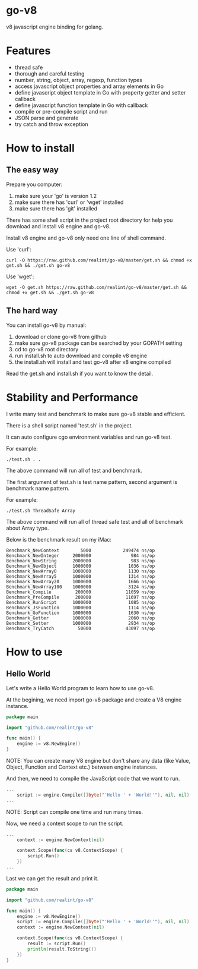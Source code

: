 go-v8
=====

v8 javascript engine binding for golang.

Features
=======

* thread safe
* thorough and careful testing
* number, string, object, array, regexp, function types
* access javascript object properties and array elements in Go
* define javascript object template in Go with property getter and setter callback
* define javascript function template in Go with callback
* compile or pre-compile script and run
* JSON parse and generate
* try catch and throw exception

How to install
==============

The easy way
------------

Prepare you computer:

1. make sure your 'go' is version 1.2
2. make sure there has 'curl' or 'wget' installed
3. make sure there has 'git' installed

There has some shell script in the project root directory for help you download and install v8 engine and go-v8.

Install v8 engine and go-v8 only need one line of shell command.

Use 'curl':

```
curl -O https://raw.github.com/realint/go-v8/master/get.sh && chmod +x get.sh && ./get.sh go-v8
```

Use 'wget':

```
wget -O get.sh https://raw.github.com/realint/go-v8/master/get.sh && chmod +x get.sh && ./get.sh go-v8
```

The hard way
------------

You can install go-v8 by manual:

1. download or clone go-v8 from github
2. make sure go-v8 package can be searched by your GOPATH setting
3. cd to go-v8 root directory
4. run install.sh to auto download and compile v8 engine
5. the install.sh will install and test go-v8 after v8 engine compiled

Read the get.sh and install.sh if you want to know the detail.

Stability and Performance
=========================

I write many test and benchmark to make sure go-v8 stable and efficient.

There is a shell script named 'test.sh' in the project. 

It can auto configure cgo environment variables and run go-v8 test.

For example:

```
./test.sh . .
```

The above command will run all of test and benchmark.

The first argument of test.sh is test name pattern, second argument is benchmark name pattern.

For example:

```
./test.sh ThreadSafe Array
```

The above command will run all of thread safe test and all of benchmark about Array type.

Below is the benchmark result on my iMac:

```
Benchmark_NewContext        5000            249474 ns/op
Benchmark_NewInteger     2000000               984 ns/op
Benchmark_NewString      2000000               983 ns/op
Benchmark_NewObject      1000000              1036 ns/op
Benchmark_NewArray0      1000000              1130 ns/op
Benchmark_NewArray5      1000000              1314 ns/op
Benchmark_NewArray20     1000000              1666 ns/op
Benchmark_NewArray100    1000000              3124 ns/op
Benchmark_Compile         200000             11059 ns/op
Benchmark_PreCompile      200000             11697 ns/op
Benchmark_RunScript      1000000              1085 ns/op
Benchmark_JsFunction     1000000              1114 ns/op
Benchmark_GoFunction     1000000              1630 ns/op
Benchmark_Getter         1000000              2060 ns/op
Benchmark_Setter         1000000              2934 ns/op
Benchmark_TryCatch         50000             43097 ns/op
```

How to use
==========

Hello World
-----------

Let's write a Hello World program to learn how to use go-v8.

At the begining, we need import go-v8 package and create a V8 engine instance.

```go
package main

import "github.com/realint/go-v8"

func main() {
	engine := v8.NewEngine()
}
```

NOTE: You can create many V8 engine but don't share any data (like Value, Object, Function and Context etc.) between engine instances.

And then, we need to compile the JavaScript code that we want to run.

```go
...
	script := engine.Compile([]byte("'Hello ' + 'World!'"), nil, nil)
...
```

NOTE: Script can compile one time and run many times.

Now, we need a context scope to run the script.

```go
...
	context := engine.NewContext(nil)

	context.Scope(func(cs v8.ContextScope) {
		script.Run()
	})
...
```

Last we can get the result and print it.

```go
package main

import "github.com/realint/go-v8"

func main() {
	engine := v8.NewEngine()
	script := engine.Compile([]byte("'Hello ' + 'World!'"), nil, nil)
	context := engine.NewContext(nil)

	context.Scope(func(cs v8.ContextScope) {
		result := script.Run()
		println(result.ToString())
	})
}

```

